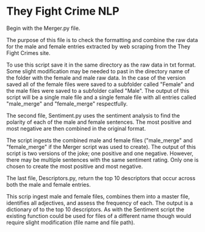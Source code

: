 # They Fight Crime NLP

Begin with the Merger.py file.

The purpose of this file is to check the formatting and combine the raw data for the male and female entries extracted by web scraping from the They Fight Crimes site.

To use this script save it in the same directory as the raw data in txt format.  Some slight modification may be needed to past in the directory name of the folder with the female and male raw data.  In the case of the version saved all of the female files were saved to a subfolder called "Female" and the male files were saved to a subfolder called "Male".  The output of this script will be a single male file and a single female file with all entries called "male_merge" and "female_merge" respectfully.

The second file, Sentiment.py uses the sentiment analysis to find the polarity of each of the male and female sentences.  The most positive and most negative are then combined in the original format.

The script ingests the combined male and female files ("male_merge" and "female_merge" if the Merger script was used to create).  The output of this script is two versions of the joke; one positive and one negative.  However, there may be multiple sentences with the same sentiment rating.  Only one is chosen to create the most positive and most negative.

The last file, Descriptors.py, return the top 10 descriptors that occur across both the male and female entries.

This scrip ingest male and female files, combines them into a master file, identifies all adjectives, and assess the frequency of each.  The output is a dictionary of to the top 10 descriptors.  As with the Sentiment script the existing function could be used for files of a different name though would require slight modification (file name and file path).
